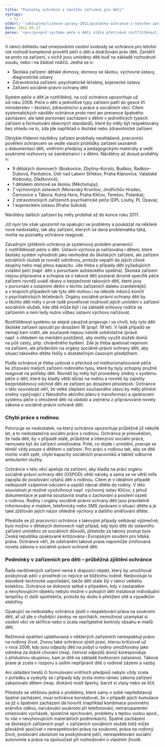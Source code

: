```yaml
---
title: "Poznatky ochránce z návštěv zařízení pro děti"
vystupy:
  - tz
oldUrl: "/aktualne/tiskove-zpravy-2011/poznatky-ochrance-z-navstev-zarizeni-pro-deti"
date: 2011-05-17
perex: "<p></p><p>V systému péče o děti stále přetrvává roztříštěnost, jejíž důsledky některé děti poškozují. Podle ochránce je třeba usilovat o přechod od institucionalizované péče ke zřizování malých zařízení rodinného typu, které by byly schopny pružně reagovat na potřeby dětí. Rovněž chybí systematická sociální práce s rodinou, aby se zvýšila šance dětí na návrat z ústavní péče.</p>"
---
```


<!-- imported from the old website -->

<p>V rámci dohledu nad omezováním osobní svobody se ochránce pro letošní rok rozhodl komplexně prověřit péči o děti a dodržování práv dětí. Zaměřil se proto na zařízení, v nichž jsou umístěny děti buď na základě rozhodnutí soudu, nebo i na žádost rodičů. Jedná se o:</p><ul><li>Školská zařízení: dětské domovy, domovy se školou, výchovné ústavy, diagnostické ústavy</li><li>Zdravotnická zařízení: psychiatrické léčebny, kojenecké ústavy</li><li>Zařízení sociálně-právní ochrany dětí</li></ul><p>Systém péče o děti je roztříštěný, na což ochránce upozorňuje už od roku 2006. Péče o děti a jednotlivé typy zařízení patří do gesce tří ministerstev – školství, zdravotnictví a práce a sociálních věcí. Cílem systematických návštěv ochránce proto není jen prevence špatného zacházení, ale také porovnání zacházení s dětmi v jednotlivých typech zařízení a formulování obecných standardů, které by měly být respektovány bez ohledu na to, zda jde například o školské nebo zdravotnické zařízení.</p><p>Obvykle třídenní návštěvy zařízení probíhaly neohlášeně, pracovníci pověření ochráncem se vedle vlastní prohlídky zařízení seznámili s dokumentací dětí, vnitřními předpisy a pedagogickými materiály a vedli soukromé rozhovory se zaměstnanci i s dětmi. Návštěvy až dosud proběhly v:</p><ul><li>9 dětských domovech (Boskovice, Zbytiny–Koryto, Budkov, Radkov–Dubová, Pardubice, Ústí nad Labem Střekov, Praha Klánovice, Valašské Klobouky, Dlažkovice); </li><li>1 dětském domově se školou (Měcholupy); </li><li>7 výchovných ústavech (Moravský Krumlov, Jindřichův Hradec, Černovice u Tábora, Kutná Hora, Praha Klíčov, Terešov, Polanka); </li><li>2 zdravotnických zařízeních psychiatrické péče (DPL Louhy, PL Opava); </li><li>1 kojeneckém ústavu (Praha Sulická)</li></ul><p>Návštěvy dalších zařízení by měly probíhat až do konce roku 2011. </p><p>Již nyní lze však upozornit na opakující se problémy a poukázat na některé nové nedostatky, tak aby zařízení, kterých se daná problematika týká, mohla na poznatky ochránce reagovat.</p><p>Závažným zjištěním ochránce je systémový problém pramenící z roztříštěnosti péče o děti. Ústavní výchova je nařizována i dětem, které školský systém vyhodnotí jako nevhodné do školských zařízení, ale zařízení sociálních služeb je rovněž odmítnou, protože nepatří do jejich cílové skupiny nebo mají plnou kapacitu. Jde třeba o případy dětí vyžadujících zvláštní péči (např. děti s poruchami autistického spektra). Školská zařízení nejsou připravena a schopna se o takové děti postarat (kromě specifik péče zařízení rovněž uvádí obavy o bezpečnost takových dětí, které jsou v porovnání s ostatními dětmi v těchto zařízeních daleko zranitelnější) a v krajních případech tak tyto děti mohou i na několik měsíců končit v psychiatrických léčebnách. Orgány sociálně-právní ochrany dětí by u těchto dětí měly v prvé řadě prověřovat možnosti jejich umístění v zařízení sociálních služeb, kde dítě může být i na základě smlouvy rodiče se zařízením a není tedy nutno vůbec ústavní výchovu nařizovat.</p><p>Roztříštěnost systému se stejně závažně projevuje i ve chvíli, kdy tyto děti školské zařízení opouští po dosažení 18 (popř. 19 let). V řadě případů se nemají kam vrátit, ale současně nejsou natolik soběstačné (právě např. s ohledem na mentální postižení), aby mohly využít služeb domů na půli cesty, příp. chráněného bydlení. Zde je třeba apelovat nejenom na zařízení, ale především na orgány sociálně-právní ochrany dětí, aby situaci takového dítěte řešily s dostatečným časovým předstihem.</p><p>Podle ochránce je třeba usilovat o přechod od institucionalizované péče ke zřizování malých zařízení rodinného typu, které by byly schopny pružně reagovat na potřeby dětí. Rovněž by měly být provedeny změny v systému péče o děti, které by kladly větší důraz na rodinu a rovněž by zajistily bezproblémový odchod dětí ze zařízení po dosažení plnoletosti. Ochránce v této souvislosti věří, že velké zlepšení současného stavu by měly přinést změny vyplývající z Národního akčního plánu k transformaci a sjednocení systému péče o ohrožené děti na období a zejména z připravované novely zákona o sociálně-právní ochraně dětí.</p><h3><strong>Chybí práce s rodinou</strong></h3><p>Potvrzuje se nedostatek, na který ochránce upozorňuje průběžně již několik let, a to nedostatečná sociální práce s rodinou. Ochránce je přesvědčen, že řada dětí, by v případě stálé, průběžné a intenzivní sociální práce, nemusela být do zařízení umisťována. Poté, co dojde i umístění, pracuje se téměř vždy pouze s dítětem v zařízení. Pro práci s rodinou tak, aby se dítě mohlo vrátit zpět, chybí kapacity sociálních pracovníků a taktéž odborné ambulantní služby.</p><p>Ochránce v této věci apeluje na zařízení, aby kladla na práci orgánu sociálně-právní ochrany dětí (OSPOD) větší nároky a sama se ve větší míře zapojila do posilování vztahů dětí s rodinou. Cílem je v ideálním případě nedopustit vzájemné odcizení a uspíšit návrat dítěte do rodiny. V této souvislosti je možné vyzdvihnout např. výchovný ústav Klíčov, z jehož dokumentace je patrná soustavná snaha o zachování a posílení vazeb s rodinou. Rodiny i orgány sociálně-právní ochrany dětí jsou pravidelně informovány e-mailem, telefonicky nebo SMS zprávami o situaci dítěte a je také zjišťován jejich názor ohledně výchovy a dalšího směřování dítěte.</p><p>Přestože se již pracovníci ochránce s takovými případy setkávají výjimečně, bylo možno v dětských domovech najít případ, kdy bylo dítě do ústavního zařízení umístěno ze sociálních důvodů, přestože za takový postup byla Česká republika opakovaně kritizována i Evropským soudem pro lidská práva. Ochránce věří, že odstranění takové praxe napomůže zmiňovaná novela zákona o sociálně-právní ochraně dětí.</p><h3><strong>Podmínky v zařízeních pro děti – průběžná zjištění ochránce</strong></h3><p>Řada navštívených zařízení nemá k dispozici objekt, který by umožňoval poskytovat péči v prostředí co nejvíce se blížícímu rodině. Nedovoluje to stavebně-technické uspořádání, takže děti stále žijí v rámci velkého kolektivu. Ochránce se dokonce setkal s případem, kdy v zastaralém a nevyhovujícím objektu nebylo možné v pokojích dětí instalovat individuální lampičky či další spotřebiče, protože by došlo k přetížení sítě a výpadkům elektřiny.</p><p>Opakující se nedostatky ochránce zjistil v respektování práva na soukromí dětí, ať už jde o chybějící závěsy ve sprchách, nemožnost uzamykat si osobní věci ve skříňce nebo o zcela nepřijatelné kontroly obsahu e-mailů dětí. </p><p>Režimová opatření uplatňovaná v některých zařízeních nerespektují právo na rodinný život. Znovu také ochránce zjistil praxi, kterou kritizoval už v roce 2006, kdy jsou odjezdy dětí na pobyt u rodiny umožňovány jako odměna za dobré chování (resp. četnost odjezdů domů koresponduje s příslušnou skupinou, kam je dítě na základě hodnocení zařazeno). Taková praxe je zcela v rozporu s úsilím nepřipravit dítě o rodinné zázemí a vazby. </p><p>Ani ukládání trestů či formulování vnitřních předpisů nebylo vždy zcela v pořádku a vyskytly se i případy kdy zcela mimo rámec zákona zařízení zakazovalo dětem (resp. dívkám) nosit šperky, barvit si vlasy nebo se líčit. </p>Přestože se většinou jedná o problémy, které samy o sobě nepředstavují špatné zacházení, musí ochránce konstatovat, že v případě jejich kumulace se již o špatném zacházení dá hovořit (například kombinace povinného erárního oděvu, narušování soukromí při telefonování, netransparentní omezování vycházek, společné sprchování, problémy s teplou vodou apod., to vše v nevyhovujících materiálních podmínkách). Špatné zacházení ve školských zařízeních popř. v zařízeních sociálních služeb totiž může převážně spočívat v nerespektování práva na soukromí, práva na rodinný život, posilování závislosti na poskytované péči, nerespektování sociální autonomie a práva na spoluúčast při rozhodování o vlastním životě.
